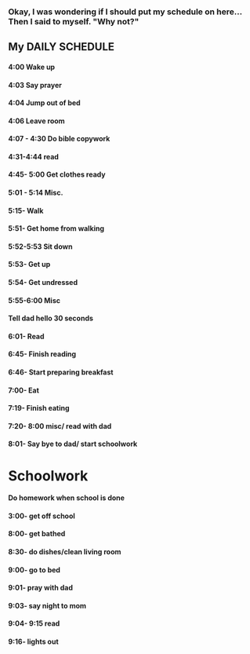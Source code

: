 ### Okay, I was wondering if I should put my schedule on here... Then I said to myself. "Why not?"

## My DAILY SCHEDULE

#### 4:00 Wake up 
#### 4:03 Say prayer 
#### 4:04 Jump out of bed 
#### 4:06 Leave room
#### 4:07 - 4:30 Do bible copywork 
####  4:31-4:44 read
#### 4:45- 5:00 Get clothes ready 
#### 5:01 - 5:14 Misc. 
#### 5:15- Walk 
####  5:51- Get home from walking
#### 5:52-5:53 Sit down 
####  5:53- Get up
#### 5:54- Get undressed 
#### 5:55-6:00 Misc 
#### Tell dad hello 30 seconds
#### 6:01- Read 
####  6:45- Finish reading
####  6:46- Start preparing breakfast
#### 7:00- Eat 
####  7:19- Finish eating
#### 7:20- 8:00 misc/ read with dad 
####  8:01- Say bye to dad/ start schoolwork 
# Schoolwork
#### Do homework when school is done
#### 3:00-  get off school
#### 8:00- get bathed
#### 8:30- do dishes/clean living room
#### 9:00- go to bed
#### 9:01- pray with dad
#### 9:03- say night to mom
#### 9:04- 9:15 read
#### 9:16- lights out
